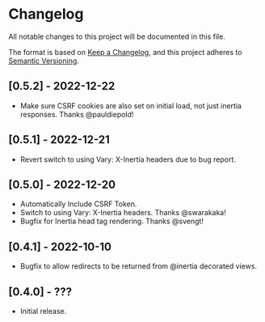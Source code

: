# Changelog
All notable changes to this project will be documented in this file.

The format is based on [Keep a Changelog](https://keepachangelog.com/en/1.0.0/),
and this project adheres to [Semantic Versioning](https://semver.org/spec/v2.0.0.html).

## [0.5.2] - 2022-12-22

* Make sure CSRF cookies are also set on initial load, not just inertia responses. Thanks @pauldiepold!

## [0.5.1] - 2022-12-21

* Revert switch to using Vary: X-Inertia headers due to bug report.

## [0.5.0] - 2022-12-20

* Automatically Include CSRF Token.
* Switch to using Vary: X-Inertia headers. Thanks @swarakaka!
* Bugfix for Inertia head tag rendering. Thanks @svengt!

## [0.4.1] - 2022-10-10

* Bugfix to allow redirects to be returned from @inertia decorated views.

## [0.4.0] - ???

* Initial release.